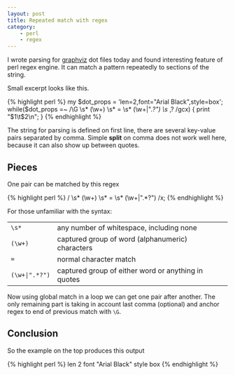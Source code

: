 ```yaml
---
layout: post
title: Repeated match with regex
category:
    - perl
    - regex
---
```


I wrote parsing for [graphviz](http://www.graphviz.org) dot files today and found
interesting feature of perl regex engine. It can match a pattern repeatedly
to sections of the string.

Small excerpt looks like this.

{% highlight perl %}
my $dot_props = 'len=2,font="Arial Black",style=box';
while($dot_props =~ /\G \s* (\w+) \s* = \s* (\w+|".*?") \s* ,? /gcx) {
    print "$1\t$2\n";
}
{% endhighlight %}

The string for parsing is defined on first line, there are several key-value
pairs separated by comma. Simple <b>split</b> on comma does not work well here,
because it can also show up between quotes.

Pieces
------

One pair can be matched by this regex

{% highlight perl %}
/ \s* (\w+) \s* = \s* (\w+|".*?") /x;
{% endhighlight %}

For those unfamiliar with the syntax:

<table>
<tr><td><code>\s*<td>any number of whitespace, including none
<tr><td><code>(\w+)<td>captured group of word (alphanumeric) characters
<tr><td><code>=<td>normal character match
<tr><td><code>(\w+|".*?")<td>captured group of either word or anything in quotes
</table>

Now using global match in a loop we can get one pair after another. The only
remaining part is taking in account last comma (optional) and anchor regex to
end of previous match with `\G`.

Conclusion
----------

So the example on the top produces this output

{% highlight perl %}
len     2
font    "Arial Black"
style   box
{% endhighlight %}

